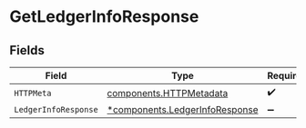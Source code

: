 # GetLedgerInfoResponse


## Fields

| Field                                                                           | Type                                                                            | Required                                                                        | Description                                                                     |
| ------------------------------------------------------------------------------- | ------------------------------------------------------------------------------- | ------------------------------------------------------------------------------- | ------------------------------------------------------------------------------- |
| `HTTPMeta`                                                                      | [components.HTTPMetadata](../../models/components/httpmetadata.md)              | :heavy_check_mark:                                                              | N/A                                                                             |
| `LedgerInfoResponse`                                                            | [*components.LedgerInfoResponse](../../models/components/ledgerinforesponse.md) | :heavy_minus_sign:                                                              | OK                                                                              |